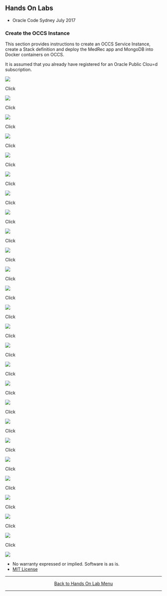 ## Hands On Labs

- Oracle Code Sydney July 2017

### Create the OCCS Instance 
This section provides instructions to create an OCCS Service Instance, create a Stack definition and deploy the MedRec app and MongoDB into Docker containers on OCCS.

It is assumed that you already have registered for an Oracle Public Clou=d subscription.

<img src="./img/occs-1.PNG" />

Click

<img src="./img/occs-2.PNG" />

Click 

<img src="./img/occs-3.PNG" />

Click

<img src="./img/occs-4.PNG" />

Click

<img src="./img/occs-5.PNG" />

Click

<img src="./img/occs-6.PNG" />

Click 

<img src="./img/occs-7.PNG" />

Click 

<img src="./img/occs-8.PNG" />


Click 

<img src="./img/occs-9.PNG" />


Click 

<img src="./img/occs-10.PNG" />


Click 

<img src="./img/occs-11.PNG" />


Click 

<img src="./img/occs-12.PNG" />


Click 

<img src="./img/occs-13.PNG" />


Click 

<img src="./img/occs-14.PNG" />


Click 

<img src="./img/occs-15.PNG" />


Click 

<img src="./img/occs-16.PNG" />


Click 

<img src="./img/occs-17.PNG" />


Click 

<img src="./img/occs-18.PNG" />


Click 

<img src="./img/occs-19.PNG" />


Click 

<img src="./img/occs-20.PNG" />


Click 

<img src="./img/occs-21.PNG" />


Click 

<img src="./img/occs-22.PNG" />


Click 

<img src="./img/occs-23.PNG" />


Click 

<img src="./img/occs-24.PNG" />


Click 

<img src="./img/occs-25.PNG" />


Click 

<img src="./img/occs-26.PNG" />



* No warranty expressed or implied.  Software is as is.
* [MIT License](http://www.opensource.org/licenses/mit-license.html)

<hr />
<center>
<a href="../../handsonlabs" class="btn" >Back to Hands On Lab Menu</a>
<center />
<hr />

